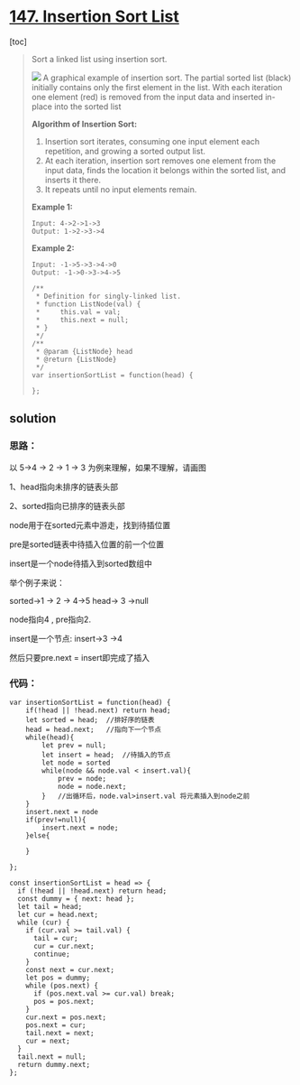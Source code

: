 # [147. Insertion Sort List](https://leetcode.com/problems/insertion-sort-list/)

[toc]

> Sort a linked list using insertion sort.
>
> ![](/image/Insertion-sort-example.gif)
> A graphical example of insertion sort. The partial sorted list (black) initially contains only the first element in the list.
> With each iteration one element (red) is removed from the input data and inserted in-place into the sorted list
>
>  **Algorithm of Insertion Sort:**
>
> 1. Insertion sort iterates, consuming one input element each repetition, and growing a sorted output list.
> 2. At each iteration, insertion sort removes one element from the input data, finds the location it belongs within the sorted list, and inserts it there.
> 3. It repeats until no input elements remain.
>
>**Example 1:**
> 
>```
> Input: 4->2->1->3
> Output: 1->2->3->4
> ```
> 
>**Example 2:**
> 
>```
> Input: -1->5->3->4->0
> Output: -1->0->3->4->5
> ```
> 
>```
> /**
>  * Definition for singly-linked list.
>  * function ListNode(val) {
>  *     this.val = val;
>  *     this.next = null;
>  * }
>  */
> /**
>  * @param {ListNode} head
>  * @return {ListNode}
>  */
> var insertionSortList = function(head) {
>     
> };
> ```



## solution

### 思路：

以 5->4 -> 2 -> 1 -> 3 为例来理解，如果不理解，请画图

1、head指向未排序的链表头部

2、sorted指向已排序的链表头部

node用于在sorted元素中游走，找到待插位置

pre是sorted链表中待插入位置的前一个位置

insert是一个node待插入到sorted数组中

举个例子来说：

sorted->1 -> 2 -> 4->5     head-> 3 ->null

node指向4 , pre指向2. 

insert是一个节点: insert->3 ->4

然后只要pre.next = insert即完成了插入

### 代码：



```
var insertionSortList = function(head) {
	if(!head || !head.next) return head;
	let sorted = head;	//排好序的链表
	head = head.next;	//指向下一个节点
	while(head){
		let prev = null;
		let insert = head;	//待插入的节点
		let node = sorted
		while(node && node.val < insert.val){
			prev = node;
			node = node.next;
		}	//出循环后，node.val>insert.val 将元素插入到node之前
	}
	insert.next = node
	if(prev!=null){
		insert.next = node;
	}else{
		
	}
	
};

```















```
const insertionSortList = head => {
  if (!head || !head.next) return head;
  const dummy = { next: head };
  let tail = head;
  let cur = head.next;
  while (cur) {
    if (cur.val >= tail.val) {
      tail = cur;
      cur = cur.next;
      continue;
    }
    const next = cur.next;
    let pos = dummy;
    while (pos.next) {
      if (pos.next.val >= cur.val) break;
      pos = pos.next;
    }
    cur.next = pos.next;
    pos.next = cur;
    tail.next = next;
    cur = next;
  }
  tail.next = null;
  return dummy.next;
};
```

